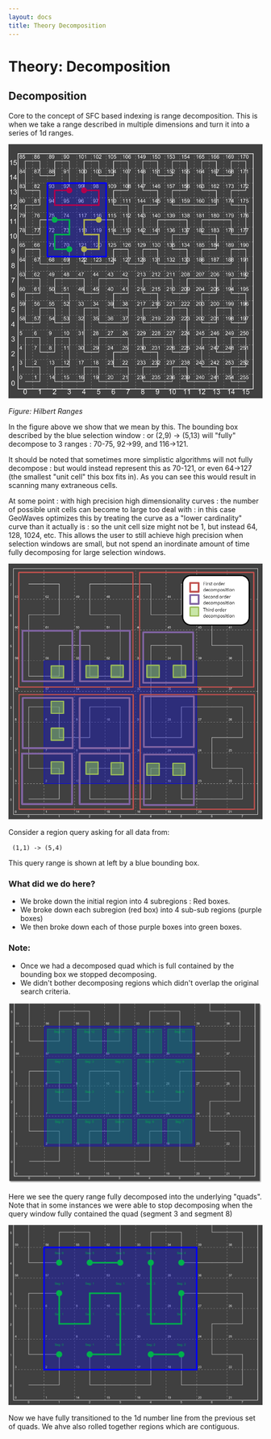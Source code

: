 ```yaml
---
layout: docs
title: Theory Decomposition
---
```


# Theory: Decomposition

## Decomposition
Core to the concept of SFC based indexing is range decomposition.   This is when we take a range described in multiple dimensions and turn it into a series of 1d ranges.   


![Hilbert Decomposition 1](/docs/figures/hilbertdecomp1.png)

*Figure: Hilbert Ranges*


In the figure above we show that we mean by this.   The bounding box described by the blue selection window : or (2,9) -> (5,13) will "fully" decompose to 3 ranges : 70-75, 92->99, and 116->121.    


It should be noted that sometimes more simplistic algorithms will not fully decompose : but would instead represent this as 70-121, or even 64->127  (the smallest "unit cell" this box fits in).    As you can see this would result in scanning many extraneous cells.   


At some point : with high precision high dimensionality curves : the number of possible unit cells can become to large too deal with : in this case GeoWaves optimizes this by treating the curve as a "lower cardinality" curve than it actually is : so the unit cell size might not be 1, but instead 64, 128, 1024, etc.   This allows the user to still achieve high precision when selection windows are small, but not spend an inordinate amount of time fully decomposing for large selection windows.   

![Hilbert Decomposition 2](/docs/figures/hilbertdecomp2.png)


Consider a region query asking for all data from:

     (1,1) -> (5,4)

This query range is shown at left by a blue bounding box.   

### What did we do here?
 * We broke down the initial region into 4 subregions : Red boxes.
 * We broke down each subregion (red box) into 4 sub-sub regions (purple boxes)
 * We then broke down each of those purple boxes into green boxes.
 
### Note:
 * Once we had a decomposed quad which  is full contained by the bounding box we stopped decomposing.
 * We didn't bother decomposing regions which didn't overlap the original search criteria.
 

![Hilbert Decomposition 3](/docs/figures/hilbertdecomp3.png)

Here we see the query range fully decomposed into the underlying "quads".
Note that in some instances we were able to stop decomposing when the query window fully contained the quad (segment 3 and segment 8)


![Hilbert Decomposition 4](/docs/figures/hilbertdecomp4.png)

Now we have fully transitioned to the 1d number line from the previous set of quads.  We ahve also rolled together regions which are contiguous.

